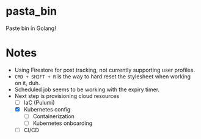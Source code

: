 # pasta_bin
Paste bin in Golang!

# Notes
* Using Firestore for post tracking, not currently supporting user profiles.
* `CMD + SHIFT + R` is the way to hard reset the stylesheet when working on it, duh.
* Scheduled job seems to be working with the expiry timer.
* Next step is provisioning cloud resources
  * [ ] IaC (Pulumi)
  * [x] Kubernetes config
    * [ ] Containerization
    * [ ] Kubernetes onboarding
  * [ ] CI/CD